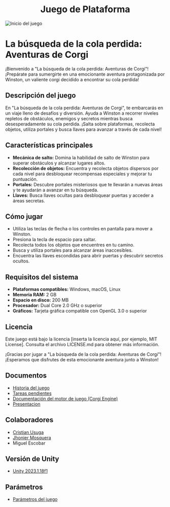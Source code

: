 <h1 align="center">Juego de Plataforma</h1>

![Inicio del juego](https://media.discordapp.net/attachments/876619774044549130/1210244307135500348/iniciotitulo.png?ex=65e9dad8&is=65d765d8&hm=8046c19f956509492877d5d80d2d1f20f28464c3ce88d057363bf1c2204fd59a&=&format=webp&quality=lossless&width=931&height=662)

# La búsqueda de la cola perdida: Aventuras de Corgi

¡Bienvenido a "La búsqueda de la cola perdida: Aventuras de Corgi"! ¡Prepárate para sumergirte en una emocionante aventura protagonizada por Winston, un valiente corgi decidido a encontrar su cola perdida!

## Descripción del juego

En "La búsqueda de la cola perdida: Aventuras de Corgi", te embarcarás en un viaje lleno de desafíos y diversión. Ayuda a Winston a recorrer niveles repletos de obstáculos, enemigos y secretos mientras busca desesperadamente su cola perdida. ¡Salta sobre plataformas, recolecta objetos, utiliza portales y busca llaves para avanzar a través de cada nivel!

## Características principales

- **Mecánica de salto:** Domina la habilidad de salto de Winston para superar obstáculos y alcanzar lugares altos.
- **Recolección de objetos:** Encuentra y recolecta objetos dispersos por cada nivel para desbloquear recompensas especiales y mejorar tu puntuación.
- **Portales:** Descubre portales misteriosos que te llevarán a nuevas áreas y te ayudarán a avanzar en tu búsqueda.
- **Llaves:** Busca llaves ocultas para desbloquear puertas y acceder a áreas secretas.

## Cómo jugar

- Utiliza las teclas de flecha o los controles en pantalla para mover a Winston.
- Presiona la tecla de espacio para saltar.
- Recolecta todos los objetos que encuentres en tu camino.
- Busca y utiliza portales para alcanzar áreas inaccesibles.
- Encuentra las llaves escondidas para abrir puertas y descubrir secretos ocultos.

## Requisitos del sistema

- **Plataformas compatibles:** Windows, macOS, Linux
- **Memoria RAM:** 2 GB
- **Espacio en disco:** 200 MB
- **Procesador:** Dual Core 2.0 GHz o superior
- **Gráficos:** Tarjeta gráfica compatible con OpenGL 3.0 o superior

## Licencia

Este juego está bajo la licencia [inserta la licencia aquí, por ejemplo, MIT License]. Consulta el archivo LICENSE.md para obtener más información.

¡Gracias por jugar a "La búsqueda de la cola perdida: Aventuras de Corgi"! ¡Esperamos que disfrutes de esta emocionante aventura junto a Winston!


## Documentos
- [Historia del juego](https://docs.google.com/document/d/1ba7s1h_61aEm4iwbgetFD6cxHiawBRVuXDT9zY0WsZM/edit?usp=drivesdk)
- [Tareas pendientes](https://docs.google.com/document/d/17HvLuOH8CDsw2ghvaoHnma-2MQz6HJ9zFqR-a7bOoU8/edit?usp=sharing)
- [Documentación del motor de juego (Corgi Engine)](https://corgi-engine-docs.moremountains.com/scenes.html)
- [Presentacion](https://www.canva.com/design/DAF9h-uVMn4/tu_zCI9WZ3mcLWw-gYkCsA/edit?utm_content=DAF9h-uVMn4&utm_campaign=designshare&utm_medium=link2&utm_source=sharebutton)

## Colaboradores  
- [Cristian Usuga](https://github.com/Cristian171)
- [Jhonier Mosquera](https://github.com/quertuy)
- Miguel Escobar

## Versión de Unity
- [Unity 2023.1.18f1](https://unity.com/pages/unity-pro-buy-now?utm_source=google&utm_medium=cpc&utm_campaign=cc_dd_upr_amer_amer-t2_en_pu_sem-gg_acq_br-pr_2023-01_brand-at2_cc3022_ev-br_id:71700000105927803&utm_content=cc_dd_upr_amer_pu_sem_gg_ev-br_pros_x_npd_cpc_kw_sd_all_x_x_brand_id:58700008262791741&utm_term=unity&&&&&gad_source=1&gclid=EAIaIQobChMIpc745aWchAMVu6FaBR1btAdREAAYASAAEgLZmPD_BwE&gclsrc=aw.ds)

## Parámetros
- [Parámetros del juego](https://xacarana.com/cursos/scripting/#/3)
